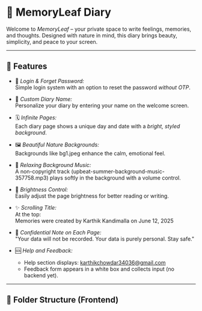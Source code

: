 # 🌿 MemoryLeaf Diary

Welcome to *MemoryLeaf* – your private space to write feelings, memories, and thoughts. Designed with nature in mind, this diary brings beauty, simplicity, and peace to your screen.

---

## 💫 Features

- 🔐 *Login & Forget Password:*  
  Simple login system with an option to reset the password *without OTP*.

- 📓 *Custom Diary Name:*  
  Personalize your diary by entering your name on the welcome screen.

- 🗓 *Infinite Pages:*  
  Each diary page shows a unique day and date with a *bright, styled background*.

- 🖼 *Beautiful Nature Backgrounds:*  
  Backgrounds like bg1.jpeg enhance the calm, emotional feel.

- 🎵 *Relaxing Background Music:*  
  A non-copyright track (upbeat-summer-background-music-357758.mp3) plays softly in the background with a volume control.

- 🔆 *Brightness Control:*  
  Easily adjust the page brightness for better reading or writing.

- ✨ *Scrolling Title:*  
  At the top:  
  Memories were created by Karthik Kandimalla on June 12, 2025

- 🧾 *Confidential Note on Each Page:*  
  "Your data will not be recorded. Your data is purely personal. Stay safe."

- 🆘 *Help and Feedback:*
  - Help section displays: karthikchowdar34036@gmail.com
  - Feedback form appears in a white box and collects input (no backend yet).

---

## 📂 Folder Structure (Frontend)
